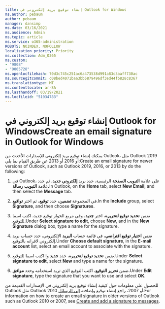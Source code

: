 ```yaml
---
title: إنشاء توقيع بريد إلكتروني في Outlook for Windows
ms.author: pebaum
author: pebaum
manager: dansimp
ms.date: 03/16/2021
ms.audience: Admin
ms.topic: article
ms.service: o365-administration
ROBOTS: NOINDEX, NOFOLLOW
localization_priority: Priority
ms.collection: Adm_O365
ms.custom:
- "9808"
- "9005728"
ms.openlocfilehash: 70d3c745c251ac6a473538d991a83c3aaff730ac
ms.sourcegitcommit: c08bed4071baa3bb5879496df3ed44fb828c8367
ms.translationtype: MT
ms.contentlocale: ar-SA
ms.lasthandoff: 03/19/2021
ms.locfileid: "51034783"
---
```

# <a name="create-an-email-signature-in-outlook-for-windows"></a><span data-ttu-id="ce186-102">إنشاء توقيع بريد إلكتروني في Outlook for Windows</span><span class="sxs-lookup"><span data-stu-id="ce186-102">Create an email signature in Outlook for Windows</span></span>

<span data-ttu-id="ce186-103">يمكنك إنشاء توقيع بريد إلكتروني للإصدارات الأحدث من Outlook، مثل Outlook 2019 أو 2016 أو 2013 عن طريق القيام بما يلي:</span><span class="sxs-lookup"><span data-stu-id="ce186-103">Create an email signature for newer versions of Outlook, such as Outlook 2019, 2016, or 2013 by do the following:</span></span>

1. <span data-ttu-id="ce186-104">في Outlook، على علامة **التبويب الصفحة** الرئيسية، حدد بريد **إلكتروني جديد**، ثم حدد علامة **التبويب رسالة.**</span><span class="sxs-lookup"><span data-stu-id="ce186-104">In Outlook, on the **Home** tab, select **New Email**, and then select the **Message** tab.</span></span>

1. <span data-ttu-id="ce186-105">في المجموعة **تضمين،** حدد **توقيع**، ثم اختر **تواقيع**.</span><span class="sxs-lookup"><span data-stu-id="ce186-105">In the **Include** group, select **Signature**, and then choose **Signatures**.</span></span>

1. <span data-ttu-id="ce186-106">ضمن **تحديد توقيع لتحريره**، اختر  **جديد**، وفي مربع الحوار توقيع جديد، اكتب اسما للتوقيع.</span><span class="sxs-lookup"><span data-stu-id="ce186-106">Under **Select signature to edit**, choose **New**, and in the **New Signature** dialog box, type a name for the signature.</span></span>

1. <span data-ttu-id="ce186-107">ضمن **اختيار توقيع افتراضي**، في قائمة حساب **البريد** الإلكتروني، حدد حساب بريد إلكتروني لاقرانه بالتوقيع.</span><span class="sxs-lookup"><span data-stu-id="ce186-107">Under **Choose default signature**, in the **E-mail account** list, select an email account to associate with the signature.</span></span>

1. <span data-ttu-id="ce186-108">ضمن **تحديد توقيع لتحريره**، حدد **جديد** وا اكتب اسما للتوقيع.</span><span class="sxs-lookup"><span data-stu-id="ce186-108">Under **Select signature to edit**, select **New** and type a name for the signature.</span></span>

1. <span data-ttu-id="ce186-109">ضمن **تحرير التوقيع**، اكتب التوقيع الذي تريد استخدامه وحدد **موافق**.</span><span class="sxs-lookup"><span data-stu-id="ce186-109">Under **Edit signature**, type the signature that you want to use and select **OK**.</span></span>

<span data-ttu-id="ce186-110">للحصول على معلومات حول كيفية إنشاء توقيع بريد إلكتروني في الإصدارات القديمة من Outlook مثل Outlook 2010 أو 2007، راجع إنشاء توقيع وإضافته [إلى الرسائل](https://support.microsoft.com/office/8ee5d4f4-68fd-464a-a1c1-0e1c80bb27f2#ID0EAADAAA=Office_2007_-_2010).</span><span class="sxs-lookup"><span data-stu-id="ce186-110">For information on how to create an email signature in older versions of Outlook such as Outlook 2010 or 2007, see [Create and add a signature to messages](https://support.microsoft.com/office/8ee5d4f4-68fd-464a-a1c1-0e1c80bb27f2#ID0EAADAAA=Office_2007_-_2010).</span></span>


